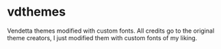 # vdthemes
Vendetta themes modified with custom fonts. All credits go to the original theme creators, I just modified them with custom fonts of my liking.
